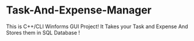 # Task-And-Expense-Manager
This is C++/CLI Winforms GUI Project! It Takes your Task and Expense And Stores them in SQL Database ! 
